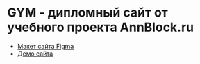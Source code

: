 # GYM - дипломный сайт от учебного проекта AnnBlock.ru

* [Макет сайта Figma](https://www.figma.com/file/wNMMFSYJQRKz5PPReeDiCW/%D0%94%D0%B8%D0%BF%D0%BB%D0%BE%D0%BC%D0%BD%D1%8B%D0%B9-%D0%BC%D0%B0%D0%BA%D0%B5%D1%82-%D0%9C%D0%BE%D0%B4%D1%83%D0%BB%D1%8C-1-(Copy)?node-id=147%3A105&t=8beosL5BQTJAfjXT-0)
* [Демо сайта](https://olyamosienko.github.io/Module01-Diplom-Gym/index.html)